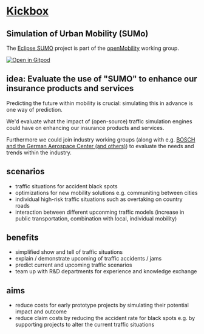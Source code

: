 # [Kickbox](https://home.getkickbox.com/#about)

## Simulation of Urban Mobility (SUMo)

The [Eclipse SUMO](https://openmobility.eclipse.org/technologies/eclipse-sumo/) project is  part of the [openMobility](https://openmobility.eclipse.org/) working group.

[![Open in Gitpod](https://gitpod.io/button/open-in-gitpod.svg)](https://gitpod.io#https://github.com/baloise/kx-mobility-sumo)

## idea: Evaluate the use of "SUMO" to enhance our insurance products and services

Predicting the future within mobility is crucial: simulating this in advance is one way of prediction.

We'd evaluate what the impact of (open-source) traffic simulation engines could have on enhancing our insurance products and services.

Furthermore we could join industry working groups (along with e.g. [BOSCH and the German Aerospace Center (and others)](https://openmobility.eclipse.org/members/)) to evaluate the needs and trends within the industry.

## scenarios
- traffic situations for accident black spots 
- optimizations for new mobility solutions e.g. communiting between cities
- individual high-risk traffic situations such as overtaking on country roads
- interaction between different upconming traffic models (increase in public transportation, combination with local, individual mobility)

## benefits
- simplified show and tell of traffic situations
- explain / demonstrate upcoming of traffic accidents / jams
- predict current and upcoming traffic scenarios
- team up with R&D departments for experience and knowledge exchange

## aims
- reduce costs for early prototype projects by simulating their potential impact and outcome
- reduce claim costs by reducing the accident rate for black spots e.g. by supporting projects to alter the current traffic situations
